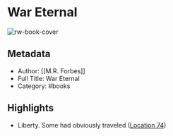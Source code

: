 # War Eternal

![rw-book-cover](https://m.media-amazon.com/images/I/91OZap3T9LL._SY160.jpg)

## Metadata
- Author: [[M.R. Forbes]]
- Full Title: War Eternal
- Category: #books

## Highlights
- Liberty. Some had obviously traveled ([Location 74](https://readwise.io/to_kindle?action=open&asin=B083LBFPJ3&location=74))
